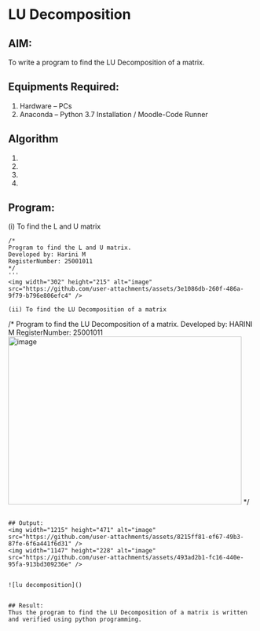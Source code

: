# LU Decomposition 

## AIM:
To write a program to find the LU Decomposition of a matrix.

## Equipments Required:
1. Hardware – PCs
2. Anaconda – Python 3.7 Installation / Moodle-Code Runner

## Algorithm
1. 
2. 
3. 
4. 

## Program:
(i) To find the L and U matrix
```
/*
Program to find the L and U matrix.
Developed by: Harini M
RegisterNumber: 25001011
*/
'''
<img width="302" height="215" alt="image" src="https://github.com/user-attachments/assets/3e1086db-260f-486a-9f79-b796e806efc4" />      

(ii) To find the LU Decomposition of a matrix
```
/*
Program to find the LU Decomposition of a matrix.
Developed by: HARINI M
RegisterNumber: 25001011
<img width="475" height="342" alt="image" src="https://github.com/user-attachments/assets/062f4f6e-d565-4b8d-a408-9ae6c7871ae2" />
*/
```

## Output:
<img width="1215" height="471" alt="image" src="https://github.com/user-attachments/assets/8215ff81-ef67-49b3-87fe-6f6a441f6d31" />
<img width="1147" height="228" alt="image" src="https://github.com/user-attachments/assets/493ad2b1-fc16-440e-95fa-913bd309236e" />


![lu decomposition]()


## Result:
Thus the program to find the LU Decomposition of a matrix is written and verified using python programming.

